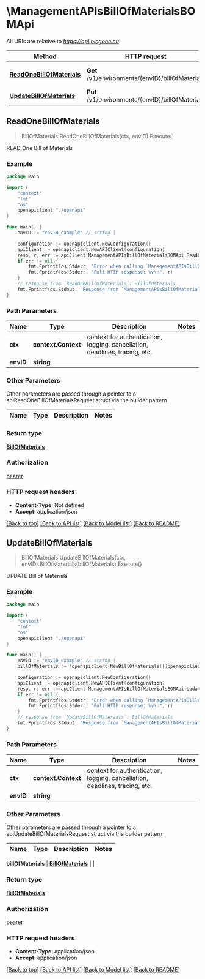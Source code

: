 # \ManagementAPIsBillOfMaterialsBOMApi

All URIs are relative to *https://api.pingone.eu*

Method | HTTP request | Description
------------- | ------------- | -------------
[**ReadOneBillOfMaterials**](ManagementAPIsBillOfMaterialsBOMApi.md#ReadOneBillOfMaterials) | **Get** /v1/environments/{envID}/billOfMaterials | READ One Bill of Materials
[**UpdateBillOfMaterials**](ManagementAPIsBillOfMaterialsBOMApi.md#UpdateBillOfMaterials) | **Put** /v1/environments/{envID}/billOfMaterials | UPDATE Bill of Materials



## ReadOneBillOfMaterials

> BillOfMaterials ReadOneBillOfMaterials(ctx, envID).Execute()

READ One Bill of Materials



### Example

```go
package main

import (
    "context"
    "fmt"
    "os"
    openapiclient "./openapi"
)

func main() {
    envID := "envID_example" // string | 

    configuration := openapiclient.NewConfiguration()
    apiClient := openapiclient.NewAPIClient(configuration)
    resp, r, err := apiClient.ManagementAPIsBillOfMaterialsBOMApi.ReadOneBillOfMaterials(context.Background(), envID).Execute()
    if err != nil {
        fmt.Fprintf(os.Stderr, "Error when calling `ManagementAPIsBillOfMaterialsBOMApi.ReadOneBillOfMaterials``: %v\n", err)
        fmt.Fprintf(os.Stderr, "Full HTTP response: %v\n", r)
    }
    // response from `ReadOneBillOfMaterials`: BillOfMaterials
    fmt.Fprintf(os.Stdout, "Response from `ManagementAPIsBillOfMaterialsBOMApi.ReadOneBillOfMaterials`: %v\n", resp)
}
```

### Path Parameters


Name | Type | Description  | Notes
------------- | ------------- | ------------- | -------------
**ctx** | **context.Context** | context for authentication, logging, cancellation, deadlines, tracing, etc.
**envID** | **string** |  | 

### Other Parameters

Other parameters are passed through a pointer to a apiReadOneBillOfMaterialsRequest struct via the builder pattern


Name | Type | Description  | Notes
------------- | ------------- | ------------- | -------------


### Return type

[**BillOfMaterials**](BillOfMaterials.md)

### Authorization

[bearer](../README.md#bearer)

### HTTP request headers

- **Content-Type**: Not defined
- **Accept**: application/json

[[Back to top]](#) [[Back to API list]](../README.md#documentation-for-api-endpoints)
[[Back to Model list]](../README.md#documentation-for-models)
[[Back to README]](../README.md)


## UpdateBillOfMaterials

> BillOfMaterials UpdateBillOfMaterials(ctx, envID).BillOfMaterials(billOfMaterials).Execute()

UPDATE Bill of Materials



### Example

```go
package main

import (
    "context"
    "fmt"
    "os"
    openapiclient "./openapi"
)

func main() {
    envID := "envID_example" // string | 
    billOfMaterials := *openapiclient.NewBillOfMaterials([]openapiclient.BillOfMaterialsProductsInner{*openapiclient.NewBillOfMaterialsProductsInner("Type_example")}) // BillOfMaterials |  (optional)

    configuration := openapiclient.NewConfiguration()
    apiClient := openapiclient.NewAPIClient(configuration)
    resp, r, err := apiClient.ManagementAPIsBillOfMaterialsBOMApi.UpdateBillOfMaterials(context.Background(), envID).BillOfMaterials(billOfMaterials).Execute()
    if err != nil {
        fmt.Fprintf(os.Stderr, "Error when calling `ManagementAPIsBillOfMaterialsBOMApi.UpdateBillOfMaterials``: %v\n", err)
        fmt.Fprintf(os.Stderr, "Full HTTP response: %v\n", r)
    }
    // response from `UpdateBillOfMaterials`: BillOfMaterials
    fmt.Fprintf(os.Stdout, "Response from `ManagementAPIsBillOfMaterialsBOMApi.UpdateBillOfMaterials`: %v\n", resp)
}
```

### Path Parameters


Name | Type | Description  | Notes
------------- | ------------- | ------------- | -------------
**ctx** | **context.Context** | context for authentication, logging, cancellation, deadlines, tracing, etc.
**envID** | **string** |  | 

### Other Parameters

Other parameters are passed through a pointer to a apiUpdateBillOfMaterialsRequest struct via the builder pattern


Name | Type | Description  | Notes
------------- | ------------- | ------------- | -------------

 **billOfMaterials** | [**BillOfMaterials**](BillOfMaterials.md) |  | 

### Return type

[**BillOfMaterials**](BillOfMaterials.md)

### Authorization

[bearer](../README.md#bearer)

### HTTP request headers

- **Content-Type**: application/json
- **Accept**: application/json

[[Back to top]](#) [[Back to API list]](../README.md#documentation-for-api-endpoints)
[[Back to Model list]](../README.md#documentation-for-models)
[[Back to README]](../README.md)

